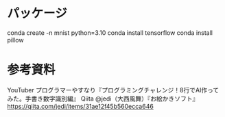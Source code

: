 # パッケージ
conda create -n mnist python=3.10
conda install tensorflow
conda install pillow

# 参考資料
YouTuber プログラマーやすなり『プログラミングチャレンジ！8行でAI作ってみた。手書き数字識別編』
Qiita @jedi（大西風舞）『お絵かきソフト』https://qiita.com/jedi/items/31ae12f45b560ecca646
